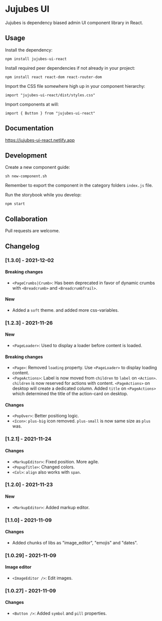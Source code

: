 # Jujubes UI

Jujubes is dependency biased admin UI component library in React.
## Usage
 
Install the dependency:

`npm install jujubes-ui-react`

Install required peer dependencies if not already in your project: 

`npm install react react-dom react-router-dom`

Import the CSS file somewhere high up in your component hierarchy:

`import "jujubes-ui-react/dist/styles.css"`

Import components at will:

`import { Button } from "jujubes-ui-react"`


## Documentation

https://jujubes-ui-react.netlify.app

## Development

Create a new component guide: 

`sh new-component.sh`

Remember to export the component in the category folders `index.js` file.

Run the storybook while you develop:

`npm start`

## Collaboration

Pull requests are welcome.



## Changelog

### [1.3.0] - 2021-12-02
#### Breaking changes
- `<PageCrumbs|Crumb>`: Has been deprecated in favor of dynamic crumbs with `<Breadcrumb>` and `<BreadcrumbTrail>`.
#### New
- Added a `soft` theme. and added more css-variables.

### [1.2.3] - 2021-11-26
#### New
- `<PageLoader>`: Used to display a loader before content is loaded.
#### Breaking changes
- `<Page>`: Removed `loading` property. Use `<PageLoader>` to display loading content.
- `<PageActions>`: Label is now moved from `children` to `label` on `<Action>`. `children` is now reserved for actions with content. `<PageActions>` on desktop will create a dedicated column. Added `title` on `<PageActions>` which determined the title of the action-card on desktop. 
#### Changes
- `<PopOver>`: Better positiong logic.
- `<Icon>`: `plus-big` icon removed. `plus-small` is now same size as `plus` was.
  
  
### [1.2.1] - 2021-11-24
#### Changes
- `<MarkupEditor>`: Fixed position. More agile.
- `<PopupTitle>`: Changed colors.
- `<Col>`: `align` also works with `span`.

### [1.2.0] - 2021-11-23
#### New
- `<MarkupEditor>`: Added markup editor.

### [1.1.0] - 2021-11-09
#### Changes
- Added chunks of libs as "image_editor", "emojis" and "dates".

### [1.0.29] - 2021-11-09
#### Image editor
- `<ImageEditor />`: Edit images.

### [1.0.27] - 2021-11-09
#### Changes
- `<Button />`: Added `symbol` and `pill` properties.









